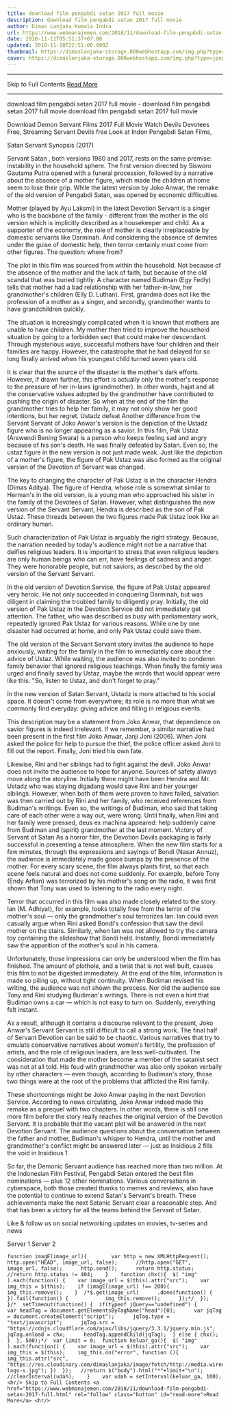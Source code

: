 ```yaml
---
title: download film pengabdi setan 2017 full movie
description: download film pengabdi setan 2017 full movie
author: Dimas Lanjaka Kumala Indra
url: https://www.webmanajemen.com/2018/11/download-film-pengabdi-setan-2017-full.html
date: 2018-11-11T05:51:37+07:00
updated: 2018-11-10T22:51:00.000Z
thumbnail: https://dimaslanjaka-storage.000webhostapp.com/img.php?type=jpeg&url=https://layarindo21.ws/wp-content/uploads/2017/04/Telaga_Angker_1984_obverse_wiki-150x150.jpg
cover: https://dimaslanjaka-storage.000webhostapp.com/img.php?type=jpeg&url=https://layarindo21.ws/wp-content/uploads/2017/04/Telaga_Angker_1984_obverse_wiki-150x150.jpg
---
```


<hr/> Skip to Full Contents <a href="https://www.webmanajemen.com/2018/11/download-film-pengabdi-setan-2017-full.html" rel="follow" class="button" id="read-more">Read More</a> <hr/> download film pengabdi setan 2017 full movie - download film pengabdi setan 2017 full movie download film pengabdi setan 2017 full movie  
  
    
  
  
  
  Download Demon Servant Films 2017 Full Movie Watch Devils Devotees Free, Streaming Servant Devils free Look at Indon Pengabdi Satan Films, 
  
  Satan Servant Synopsis (2017) 
  
  Servant Satan , both versions 1980 and 2017, rests on the same premise: instability in the household sphere.  The first version directed by Sisworo Gautama Putra opened with a funeral procession, followed by a narrative about the absence of a mother figure, which made the children at home seem to lose their grip.  While the latest version by Joko Anwar, the remake of the old version of Pengabdi Satan, was opened by economic difficulties. 
  
  Mother (played by Ayu Laksmi) in the latest Devotion Servant is a singer who is the backbone of the family - different from the mother in the old version which is implicitly described as a housekeeper and child.  As a supporter of the economy, the role of mother is clearly irreplaceable by domestic servants like Darminah.  And considering the absence of demites under the guise of domestic help, then terror certainly must come from other figures.  The question: where from? 
  
  The plot in this film was sourced from within the household.  Not because of the absence of the mother and the lack of faith, but because of the old scandal that was buried tightly.  A character named Budiman (Egy Fedly) tells that mother had a bad relationship with her father-in-law, her grandmother's children (Elly D. Luthan).  First, grandma does not like the profession of a mother as a singer, and secondly, grandmother wants to have grandchildren quickly. 
  
  The situation is increasingly complicated when it is known that mothers are unable to have children.  My mother then tried to improve the household situation by going to a forbidden sect that could make her descendant.  Through mysterious ways, successful mothers have four children and their families are happy.  However, the catastrophe that he had delayed for so long finally arrived when his youngest child turned seven years old. 
  
  It is clear that the source of the disaster is the mother's dark efforts.  However, if drawn further, this effort is actually only the mother's response to the pressure of her in-laws (grandmother).  In other words, hajat and all the conservative values ​​adopted by the grandmother have contributed to pushing the origin of disaster.  So when at the end of the film the grandmother tries to help her family, it may not only show her good intentions, but her regret. 
 Ustadz defeat 
 Another difference from the Servant Servant of Joko Anwar's version is the depiction of the Ustadz figure who is no longer appearing as a savior.  In this film, Pak Ustaz (Arswendi Bening Swara) is a person who keeps feeling sad and angry because of his son's death.  He was finally defeated by Satan.  Even so, the ustaz figure in the new version is not just made weak.  Just like the depiction of a mother's figure, the figure of Pak Ustaz was also formed as the original version of the Devotion of Servant was changed. 
  
  The key to changing the character of Pak Ustaz is in the character Hendra (Dimas Aditya).  The figure of Hendra, whose role is somewhat similar to Herman's in the old version, is a young man who approached his sister in the family of the Devotees of Satan.  However, what distinguishes the new version of the Servant Servant, Hendra is described as the son of Pak Ustaz.  These threads between the two figures made Pak Ustaz look like an ordinary human. 
  
  Such characterization of Pak Ustaz is arguably the right strategy.  Because, the narration needed by today's audience might not be a narrative that deifies religious leaders.  It is important to stress that even religious leaders are only human beings who can err, have feelings of sadness and anger.  They were honorable people, but not saviors, as described by the old version of the Servant Servant. 
  
  In the old version of Devotion Service, the figure of Pak Ustaz appeared very heroic.  He not only succeeded in conquering Darminah, but was diligent in claiming the troubled family to diligently pray.  Initially, the old version of Pak Ustaz in the Devotion Service did not immediately get attention.  The father, who was described as busy with parliamentary work, repeatedly ignored Pak Ustaz for various reasons.  While one by one disaster had occurred at home, and only Pak Ustaz could save them. 
  
  The old version of the Servant Servant story invites the audience to hope anxiously, waiting for the family in the film to immediately care about the advice of Ustaz.  While waiting, the audience was also invited to condemn family behavior that ignored religious teachings.  When finally the family was urged and finally saved by Ustaz, maybe the words that would appear were like this: "So, listen to Ustaz, and don't forget to pray." 
  
  In the new version of Satan Servant, Ustadz is more attached to his social space.  It doesn't come from everywhere;  its role is no more than what we commonly find everyday: giving advice and filling in religious events. 
  
  This description may be a statement from Joko Anwar, that dependence on savior figures is indeed irrelevant.  If we remember, a similar narrative had been present in the first film Joko Anwar, Janji Joni (2006).  When Joni asked the police for help to pursue the thief, the police officer asked Joni to fill out the report.  Finally, Joni tried his own fate. 
  
  Likewise, Rini and her siblings had to fight against the devil.  Joko Anwar does not invite the audience to hope for anyone.  Sources of safety always move along the storyline.  Initially there might have been Hendra and Mr. Ustadz who was staying digadang would save Rini and her younger siblings.  However, when both of them were proven to have failed, salvation was then carried out by Rini and her family, who received references from Budiman's writings.  Even so, the writings of Budiman, who said that taking care of each other were a way out, were wrong.  Until finally, when Rini and her family were pressed, deus ex machina appeared: help suddenly came from Budiman and (spirit) grandmother at the last moment. 
 Victory of Servant of Satan 
 As a horror film, the Devotion Devils packaging is fairly successful in presenting a tense atmosphere.  When the new film starts for a few minutes, through the expressions and sayings of Bondi (Nasar Annuz), the audience is immediately made goose bumps by the presence of the mother.  For every scary scene, the film always plants first, so that each scene feels natural and does not come suddenly.  For example, before Tony (Endy Arfian) was terrorized by his mother's song on the radio, it was first shown that Tony was used to listening to the radio every night. 
  
  Terror that occurred in this film was also made closely related to the story.  Ian (M. Adhiyat), for example, looks totally free from the terror of the mother's soul — only the grandmother's soul terrorizes Ian.  Ian could even casually argue when Rini asked Bondi's confession that saw the devil mother on the stairs.  Similarly, when Ian was not allowed to try the camera toy containing the slideshow that Bondi held.  Instantly, Bondi immediately saw the apparition of the mother's soul in his camera. 
  
  Unfortunately, those impressions can only be understood when the film has finished.  The amount of plothole, and a twist that is not well built, causes this film to not be digested immediately.  At the end of the film, information is made so piling up, without tight continuity.  When Budiman revised his writing, the audience was not shown the process.  Nor did the audience see Tony and Rini studying Budiman's writings.  There is not even a hint that Budiman owns a car — which is not easy to turn on.  Suddenly, everything felt instant. 
  
  As a result, although it contains a discourse relevant to the present, Joko Anwar's Servant Servant is still difficult to call a strong work.  The final half of Servant Devotion can be said to be chaotic.  Various narratives that try to emulate conservative narratives about women's fertility, the profession of artists, and the role of religious leaders, are less well-cultivated.  The consideration that made the mother become a member of the satanist sect was not at all told.  His feud with grandmother was also only spoken verbally by other characters — even though, according to Budiman's story, those two things were at the root of the problems that afflicted the Rini family. 
  
  These shortcomings might be Joko Anwar paying in the next Devotion Service.  According to news circulating, Joko Anwar indeed made this remake as a prequel with two chapters.  In other words, there is still one more film before the story really reaches the original version of the Devotion Servant.  It is probable that the vacant plot will be answered in the next Devotion Servant.  The audience questions about the conversation between the father and mother, Budiman's whisper to Hendra, until the mother and grandmother's conflict might be answered later — just as Insidious 2 fills the void in Insidious 1 
  
  So far, the Demonic Servant audience has reached more than two million.  At the Indonesian Film Festival, Pengabdi Setan entered the best film nominations — plus 12 other nominations.  Various conversations in cyberspace, both those created thanks to memes and reviews, also have the potential to continue to extend Satan's Servant's breath.  These achievements make the next Satanic Servant clear a reasonable step.  And that has been a victory for all the teams behind the Servant of Satan. 
  
  
  Like & follow us on social networking updates on movies, tv-series and news 
  
  
  Server 1 Server 2 
  
    function imagE(image_url){        var http = new XMLHttpRequest();        http.open("HEAD", image_url, false);      //http.open("GET", image_url, false);      http.send();      return http.status;      //return http.status != 404;    }    function chx(){  $( "img" ).each(function() {    var image_url = $(this).attr("src");    var img_this = $(this);    if (imagE(image_url) !== 200){      img_this.remove();    }  /*$.get(image_url)      .done(function() {                 }).fail(function() {            img_this.remove();      });*/  });  }/*  setTimeout(function() {  if(typeof jQuery=="undefined") {      var headTag = document.getElementsByTagName("head")[0];      var jqTag = document.createElement("script");      jqTag.type = "text/javascript";      jqTag.src = "https://cdnjs.cloudflare.com/ajax/libs/jquery/3.3.1/jquery.min.js";      jqTag.onload = chx;      headTag.appendChild(jqTag);  } else { chx(); }  }, 500);*/  var limit = 0;  function keluar_ga(){  $( "img" ).each(function() {    var image_url = $(this).attr("src");    var img_this = $(this);    img_this.on("error", function (){ img_this.attr("src", "https://res.cloudinary.com/dimaslanjaka/image/fetch/http://media.wired.com/photos/5926db217034dc5f91becd6b/master/w_900,c_limit/so-logo-s.jpg"); })  });   //return $("body").html("*"+limit+"\n");   //clearInterval(udah);    }    var udah = setInterval(keluar_ga, 100); <hr/> Skip to Full Contents <a href="https://www.webmanajemen.com/2018/11/download-film-pengabdi-setan-2017-full.html" rel="follow" class="button" id="read-more">Read More</a> <hr/>